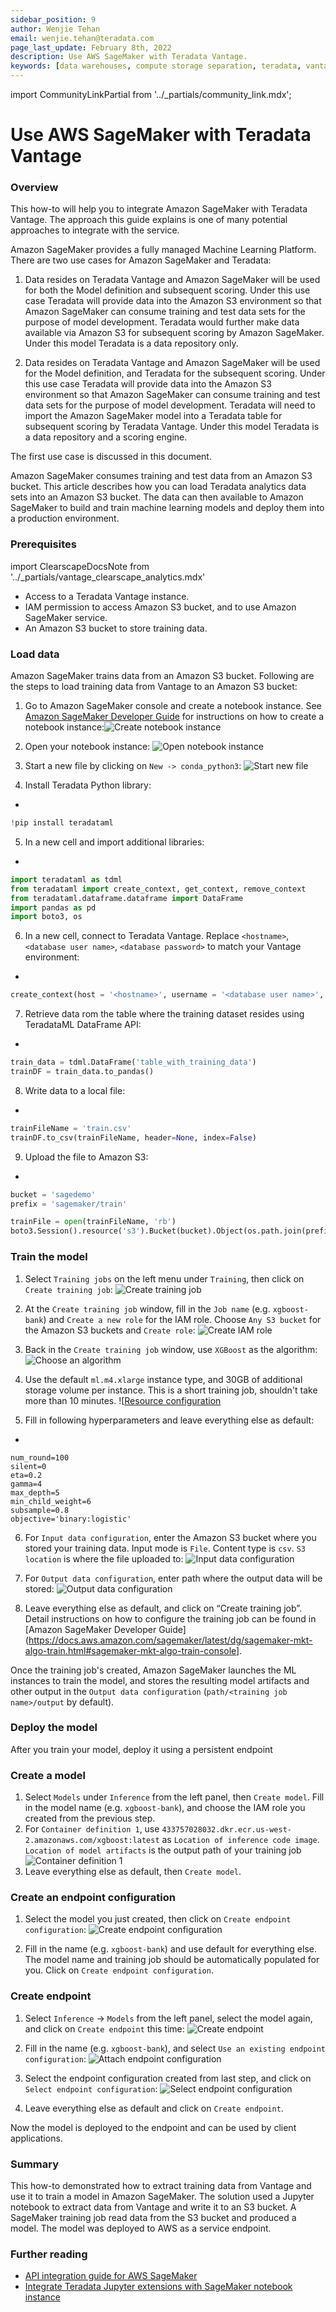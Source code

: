 ```yaml
---
sidebar_position: 9
author: Wenjie Tehan
email: wenjie.tehan@teradata.com
page_last_update: February 8th, 2022
description: Use AWS SageMaker with Teradata Vantage.
keywords: [data warehouses, compute storage separation, teradata, vantage, cloud data platform, object storage, business intelligence, enterprise analytics, ai, artificial intelligence, aws sagemaker.]
---
```


import CommunityLinkPartial from '../_partials/community_link.mdx';

# Use AWS SageMaker with Teradata Vantage


### Overview

This how-to will help you to integrate Amazon SageMaker with Teradata Vantage. The approach this guide explains is one of many potential approaches to integrate with the service.

Amazon SageMaker provides a fully managed Machine Learning Platform. There are two use cases for Amazon SageMaker and Teradata:

1.	Data resides on Teradata Vantage and Amazon SageMaker will be used for both the Model definition and subsequent scoring. Under this use case Teradata will provide data into the Amazon S3 environment so that Amazon SageMaker can consume training and test data sets for the purpose of model development. Teradata would further make data available via Amazon S3 for subsequent scoring by Amazon SageMaker. Under this model Teradata is a data repository only.

2.	Data resides on Teradata Vantage and Amazon SageMaker will be used for the Model definition, and Teradata for the subsequent scoring. Under this use case Teradata will provide data into the Amazon S3 environment so that Amazon SageMaker can consume training and test data sets for the purpose of model development. Teradata will need to import the Amazon SageMaker model into a Teradata table for subsequent scoring by Teradata Vantage. Under this model Teradata is a data repository and a scoring engine.

The first use case is discussed in this document.

Amazon SageMaker consumes training and test data from an Amazon S3 bucket. This article describes how you can load Teradata analytics data sets into an Amazon S3 bucket. The data can then available to Amazon SageMaker to build and train machine learning models and deploy them into a production environment.


### Prerequisites

import ClearscapeDocsNote from '../_partials/vantage_clearscape_analytics.mdx'

* Access to a Teradata Vantage instance.
  <ClearscapeDocsNote />
* IAM permission to access Amazon S3 bucket, and to use Amazon SageMaker service.
* An Amazon S3 bucket to store training data.

### Load data

Amazon SageMaker trains data from an Amazon S3 bucket. Following are the steps to load training data from Vantage to an Amazon S3 bucket:

1.	Go to Amazon SageMaker console and create a notebook instance. See [Amazon SageMaker Developer Guide](https://docs.aws.amazon.com/sagemaker/latest/dg/gs-setup-working-env.html) for instructions on how to create a notebook instance:![Create notebook instance](../cloud-guides/images/sagemaker-with-teradata-vantage/create.notebook.png)

2.	Open your notebook instance:
![Open notebook instance](../cloud-guides/images/sagemaker-with-teradata-vantage/open.notebook.instance.png)

3. Start a new file by clicking on `New -> conda_python3`:
![Start new file](../cloud-guides/images/sagemaker-with-teradata-vantage/start.new.file.png)

4. Install Teradata Python library:
+
``` python
!pip install teradataml
```

5. In a new cell and import additional libraries:
+
``` python
import teradataml as tdml
from teradataml import create_context, get_context, remove_context
from teradataml.dataframe.dataframe import DataFrame
import pandas as pd
import boto3, os
```

6. In a new cell, connect to Teradata Vantage. Replace `<hostname>`, `<database user name>`, `<database password>` to match your Vantage environment:
+
``` python
create_context(host = '<hostname>', username = '<database user name>', password = '<database password>')
```

7. Retrieve data rom the table where the training dataset resides using TeradataML DataFrame API:
+
``` python
train_data = tdml.DataFrame('table_with_training_data')
trainDF = train_data.to_pandas()
```

8. Write data to a local file:
+
``` python
trainFileName = 'train.csv'
trainDF.to_csv(trainFileName, header=None, index=False)
```

9. Upload the file to Amazon S3:
+
``` python , id="sagemaker_first_usage", role="content-editable emits-gtm-events
bucket = 'sagedemo'
prefix = 'sagemaker/train'

trainFile = open(trainFileName, 'rb')
boto3.Session().resource('s3').Bucket(bucket).Object(os.path.join(prefix, localFile)).upload_fileobj(trainFile)
```

### Train the model

1. Select `Training jobs` on the left menu under `Training`, then click on `Create training job`:
![Create training job](../cloud-guides/images/sagemaker-with-teradata-vantage/create.training.job.png)

2. At the `Create training job` window, fill in the `Job name` (e.g. `xgboost-bank`) and `Create a new role` for the IAM role. Choose `Any S3 bucket` for the Amazon S3 buckets and `Create role`:
![Create IAM role](../cloud-guides/images/sagemaker-with-teradata-vantage/create.iam.role.png)

3. Back in the `Create training job` window, use `XGBoost` as the algorithm:
![Choose an algorithm](../cloud-guides/images/sagemaker-with-teradata-vantage/choose.an.algorithm.png)

4. Use the default `ml.m4.xlarge` instance type, and 30GB of additional storage volume per instance. This is a short training job, shouldn't take more than 10 minutes.
![[Resource configuration](../cloud-guides/images/sagemaker-with-teradata-vantage/resource.configuration.png)

5. Fill in following hyperparameters and leave everything else as default:
+
```
num_round=100
silent=0
eta=0.2
gamma=4
max_depth=5
min_child_weight=6
subsample=0.8
objective='binary:logistic'
```

6. For `Input data configuration`, enter the Amazon S3 bucket where you stored your training data. Input mode is `File`. Content type is `csv`. `S3 location` is where the file uploaded to:
![Input data configuration](../cloud-guides/images/sagemaker-with-teradata-vantage/input.data.configuration.png)

7. For `Output data configuration`, enter path where the output data will be stored:
![Output data configuration](../cloud-guides/images/sagemaker-with-teradata-vantage/output.data.configuration.png)

8. Leave everything else as default, and click on “Create training job”. Detail instructions on how to configure the training job can be found in [Amazon SageMaker Developer Guide](https://docs.aws.amazon.com/sagemaker/latest/dg/sagemaker-mkt-algo-train.html#sagemaker-mkt-algo-train-console].

Once the training job's created, Amazon SageMaker launches the ML instances to train the model, and stores the resulting model artifacts and other output in the `Output data configuration` (`path/<training job name>/output` by default).

### Deploy the model

After you train your model, deploy it using a persistent endpoint

### Create a model

1. Select `Models` under `Inference` from the left panel, then `Create model`. Fill in the model name (e.g. `xgboost-bank`), and choose the IAM role you created from the previous step.
2.	For `Container definition 1`, use `433757028032.dkr.ecr.us-west-2.amazonaws.com/xgboost:latest` as `Location of inference code image`. `Location of model artifacts` is the output path of your training job
![Container definition 1](../cloud-guides/images/sagemaker-with-teradata-vantage/container.definition.1.png)
3. Leave everything else as default, then `Create model`.

### Create an endpoint configuration

1. Select the model you just created, then click on `Create endpoint configuration`:
![Create endpoint configuration](../cloud-guides/images/sagemaker-with-teradata-vantage/create.endpoint.configuration.png)

2. Fill in the name (e.g. `xgboost-bank`) and use default for everything else. The model name and training job should be automatically populated for you. Click on `Create endpoint configuration`.

### Create endpoint

1. Select `Inference` -> `Models` from the left panel, select the model again, and click on `Create endpoint` this time:
![Create endpoint](../cloud-guides/images/sagemaker-with-teradata-vantage/create.endpoint.png)

2. Fill in the name (e.g. `xgboost-bank`), and select `Use an existing endpoint configuration`:
![Attach endpoint configuration](../cloud-guides/images/sagemaker-with-teradata-vantage/attach.endpoint.configuration.png)

3. Select the endpoint configuration created from last step, and click on `Select endpoint configuration`:
![Select endpoint configuration](../cloud-guides/images/sagemaker-with-teradata-vantage/select.endpoint.configuration.png)

4. Leave everything else as default and click on `Create endpoint`.

Now the model is deployed to the endpoint and can be used by client applications.

### Summary

This how-to demonstrated how to extract training data from Vantage and use it to train a model in Amazon SageMaker. The solution used a Jupyter notebook to extract data from Vantage and write it to an S3 bucket. A SageMaker training job read data from the S3 bucket and produced a model. The model was deployed to AWS as a service endpoint.

### Further reading
* [API integration guide for AWS SageMaker](https://docs.teradata.com/r/Enterprise_IntelliFlex_VMware/Teradata-VantageTM-API-Integration-Guide-for-Cloud-Machine-Learning/Amazon-Web-Services)
* [Integrate Teradata Jupyter extensions with SageMaker notebook instance](https://quickstarts.teradata.com/cloud-guides/integrate-teradata-jupyter-extensions-with-sagemaker.html)


<CommunityLinkPartial />

